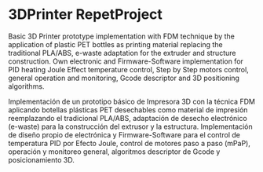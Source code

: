 # 3DPrinter RepetProject

Basic 3D Printer prototype implementation with FDM technique by the application of plastic PET bottles as printing material replacing the traditional PLA/ABS, e-waste adaptation for the extruder and structure construction. Own electronic and Firmware-Software implementation for PID heating Joule Effect temperature control, Step by Step motors control, general operation and monitoring, Gcode descriptor and 3D positioning algorithms.

Implementación de un prototipo básico de Impresora 3D con la técnica FDM aplicando botellas plásticas PET desechables como material de impresión reemplazando el tradicional PLA/ABS, adaptación de desecho electrónico (e-waste) para la construcción del extrusor y la estructura. Implementación de diseño propio de electrónica y Firmware-Software para el control de temperatura PID por Efecto Joule, control de motores paso a paso (mPaP), operación y monitoreo general, algoritmos descriptor de Gcode y posicionamiento 3D. 
